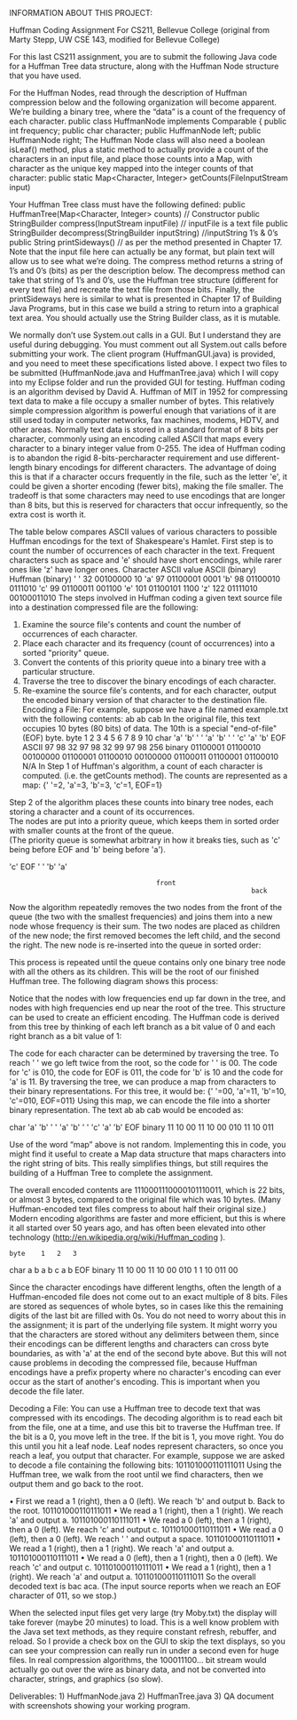 INFORMATION ABOUT THIS PROJECT: 

Huffman Coding Assignment 
For CS211, Bellevue College 
(original from Marty Stepp, UW CSE 143, modified for Bellevue College) 
 
For this last CS211 assignment, you are to submit the following Java code for a Huffman Tree data structure, along with the Huffman Node structure that you have used.   
 
For the Huffman Nodes, read through the description of Huffman compression below and the following organization will become apparent.  We’re building a binary tree, where the “data” is a count of the frequency of each character. 
public class HuffmanNode implements Comparable<HuffmanNode> {     public int frequency;     public char character;     public HuffmanNode left;     public HuffmanNode right; 
The Huffman Node class will also need a boolean isLeaf() method, plus a static method to actually provide a count of the characters in an input file, and place those counts into a Map, with character as the unique key mapped into the integer counts of that character: 
		 public static Map<Character, Integer> getCounts(FileInputStream input) 
 
Your Huffman Tree class must have the following defined: 
public HuffmanTree(Map<Character, Integer> counts) // Constructor  	public StringBuilder compress(InputStream inputFile) // inputFile is a text file public StringBuilder decompress(StringBuilder inputString) //inputString 1’s & 0’s public String printSideways()  	// as per the method presented in Chapter 17. 
Note that the input file here can actually be any format, but plain text will allow us to see what we’re doing.  The compress method returns a string of 1’s and 0’s (bits) as per the description below.  The decompress method can take that string of 1’s and 0’s, use the Huffman tree structure (different for every text file) and recreate the text file from those bits.  Finally, the printSideways here is similar to what is presented in Chapter 17 of Building Java Programs, but in this case we build a string to return into a graphical text area.  You should actually use the String Builder class, as it is mutable.   
 
We normally don’t use System.out calls in a GUI.  But I understand they are useful during debugging.  You must comment out all System.out calls before submitting your work.  The client program (HuffmanGUI.java) is provided, and you need to meet these specifications listed above.  I expect two files to be submitted (HuffmanNode.java and HuffmanTree.java) which I will copy into my Eclipse folder and run the provided GUI for testing. 
Huffman coding is an algorithm devised by David A. Huffman of MIT in 1952 for compressing text data to make a file occupy a smaller number of bytes.  This relatively simple compression algorithm is powerful enough that variations of it are still used today in computer networks, fax machines, modems, HDTV, and other areas. 
Normally text data is stored in a standard format of 8 bits per character, commonly using an encoding called ASCII that maps every character to a binary integer value from 0-255.  The idea of Huffman coding is to abandon the rigid 8-bits-percharacter requirement and use different-length binary encodings for different characters.  The advantage of doing this is that if a character occurs frequently in the file, such as the letter 'e', it could be given a shorter encoding (fewer bits), making the file smaller.  The tradeoff is that some characters may need to use encodings that are longer than 8 bits, but this is reserved for characters that occur infrequently, so the extra cost is worth it. 
 
The table below compares ASCII values of various characters to possible Huffman encodings for the text of Shakespeare's Hamlet.  First step is to count the number of occurrences of each character in the text.  Frequent characters such as space and 'e' should have short encodings, while rarer ones like 'z' have longer ones. 
Character 	ASCII value 	ASCII (binary) 	Huffman (binary) 
' ' 	 32 	00100000 	         10 
'a' 	 97 	01100001 	       0001 
'b' 	 98 	01100010 	    0111010 
'c' 	 99 	01100011 	     001100 
'e' 	101 	01100101 	       1100 
'z' 	122 	01111010 	00100011010 
The steps involved in Huffman coding a given text source file into a destination compressed file are the following: 
1.	Examine the source file's contents and count the number of occurrences of each character. 
2.	Place each character and its frequency (count of occurrences) into a sorted "priority" queue. 
3.	Convert the contents of this priority queue into a binary tree with a particular structure. 
4.	Traverse the tree to discover the binary encodings of each character. 
5.	Re-examine the source file's contents, and for each character, output the encoded binary version of that character to the destination file. 
Encoding a File: 
For example, suppose we have a file named example.txt with the following contents: 
ab ab cab 
In the original file, this text occupies 10 bytes (80 bits) of data.  The 10th is a special "end-of-file" (EOF) byte. 
	byte 	1 	2 	3 	4 	5 	6 	7 	8 	9 	10 
char 	'a' 	'b' 	' ' 	'a' 	'b' 	' ' 	'c' 	'a' 	'b' 	EOF 
ASCII 	97 	98 	32 	97 	98 	32 	99 	97 	98 	256 
binary 	01100001 	01100010 	00100000 	01100001 	01100010 	00100000 	01100011 	01100001 	01100010 	N/A 
In Step 1 of Huffman's algorithm, a count of each character is computed.  (i.e. the getCounts method).  The counts are represented as a map: 
{' '=2, 'a'=3, 'b'=3, 'c'=1, EOF=1} 
 
Step 2 of the algorithm places these counts into binary tree nodes, each storing a character and a count of its occurrences.  
The nodes are put into a priority queue, which keeps them in sorted order with smaller counts at the front of the queue.  
(The priority queue is somewhat arbitrary in how it breaks ties, such as 'c' being before EOF and 'b' being before 'a'). 
 		 		 		 		 
'c' 
	EOF 
	' ' 
	'b' 
	'a'

                                         front
                                                                 back 
 
Now the algorithm repeatedly removes the two nodes from the front of the queue (the two with the smallest frequencies) and joins them into a new node whose frequency is their sum.  The two nodes are placed as children of the new node; the first removed becomes the left child, and the second the right.  The new node is re-inserted into the queue in sorted order: 
 
 
This process is repeated until the queue contains only one binary tree node with all the others as its children.  This will be the root of our finished Huffman tree.  The following diagram shows this process: 
 
Notice that the nodes with low frequencies end up far down in the tree, and nodes with high frequencies end up near the root of the tree.  This structure can be used to create an efficient encoding.  The Huffman code is derived from this tree by thinking of each left branch as a bit value of 0 and each right branch as a bit value of 1: 
 
The code for each character can be determined by traversing the tree.  To reach ' ' we go left twice from the root, so the code for ' ' is 00.  The code for 'c' is 010, the code for EOF is 011, the code for 'b' is 10 and the code for 'a' is 11.  By traversing the tree, we can produce a map from characters to their binary representations.  For this tree, it would be: 
{' '=00, 'a'=11, 'b'=10, 'c'=010, EOF=011} 
Using this map, we can encode the file into a shorter binary representation.  The text ab ab cab would be encoded as: 
 
char 	'a' 	'b' 	' ' 	'a' 	'b' 	' ' 	'c' 	'a' 	'b' 	EOF 
binary 	11 	10 	00 	11 	10 	00 	010 	11 	10 	011 
 
Use of the word “map” above is not random.  Implementing this in code, you might find it useful to create a Map data structure that maps characters into the right string of bits.  This really simplifies things, but still requires the building of a Huffman Tree to complete the assignment. 
 
The overall encoded contents are 1110001110000101110011, which is 22 bits, or almost 3 bytes, compared to the original file which was 10 bytes.  (Many Huffman-encoded text files compress to about half their original size.)  Modern encoding algorithms are faster and more efficient, but this is where it all started over 50 years ago, and has often been elevated into other technology (http://en.wikipedia.org/wiki/Huffman_coding ). 
 
	byte 	1 	2 	3 
char 	a  b     a 	b     c   a    b  EOF 
binary 	11 10 00 11 	10 00 010 1 	1 10 011 00 
 
Since the character encodings have different lengths, often the length of a Huffman-encoded file does not come out to an exact multiple of 8 bits.  Files are stored as sequences of whole bytes, so in cases like this the remaining digits of the last bit are filled with 0s.  You do not need to worry about this in the assignment; it is part of the underlying file system. 
It might worry you that the characters are stored without any delimiters between them, since their encodings can be different lengths and characters can cross byte boundaries, as with 'a' at the end of the second byte above.  But this will not cause problems in decoding the compressed file, because Huffman encodings have a prefix property where no character's encoding can ever occur as the start of another's encoding.  This is important when you decode the file later. 
 
 
Decoding a File: 
You can use a Huffman tree to decode text that was compressed with its encodings.  The decoding algorithm is to read each bit from the file, one at a time, and use this bit to traverse the Huffman tree.  If the bit is a 0, you move left in the tree.  If the bit is 1, you move right.  You do this until you hit a leaf node.  Leaf nodes represent characters, so once you reach a leaf, you output that character.  For example, suppose we are asked to decode a file containing the following bits: 
101101000110111011 
Using the Huffman tree, we walk from the root until we find characters, then we output them and go back to the root.   
 
•	First we read a 1 (right), then a 0 (left).  We reach 'b' and output b.  Back to the root.  101101000110111011 
•	We read a 1 (right), then a 1 (right).  We reach 'a' and output a. 	 	          101101000110111011 
•	We read a 0 (left), then a 1 (right), then a 0 (left).  We reach 'c' and output c. 	          101101000110111011 
•	We read a 0 (left), then a 0 (left).  We reach ' ' and output a space. 	                       101101000110111011 
•	We read a 1 (right), then a 1 (right).  We reach 'a' and output a. 	                       101101000110111011 
•	We read a 0 (left), then a 1 (right), then a 0 (left).  We reach 'c' and output c. 	          101101000110111011 
•	We read a 1 (right), then a 1 (right).  We reach 'a' and output a. 	                       101101000110111011 
So the overall decoded text is bac aca.  (The input source reports when we reach an EOF character of 011, so we stop.) 
 
When the selected input files get very large (try Moby.txt) the display will take forever (maybe 20 minutes) to load.  This is a well know problem with the Java set text methods, as they require constant refresh, rebuffer, and reload.  So I provide a check box on the GUI to skip the text displays, so you can see your compression can really run in under a second even for huge files.  In real compression algorithms, the 100011100… bit stream would actually go out over the wire as binary data, and not be converted into character, strings, and graphics (so slow). 

Deliverables: 1) HuffmanNode.java 2) HuffmanTree.java 3) QA document with screenshots showing your working program.
